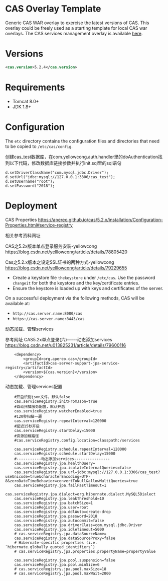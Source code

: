 CAS Overlay Template
============================

Generic CAS WAR overlay to exercise the latest versions of CAS. This overlay could be freely used as a starting template for local CAS war overlays. The CAS services management overlay is available [here](https://github.com/apereo/cas-services-management-overlay).

# Versions

```xml
<cas.version>5.2.4</cas.version>
```

# Requirements

* Tomcat 8.0+
* JDK 1.8+

# Configuration

The `etc` directory contains the configuration files and directories that need to be copied to `/etc/cas/config`.

创建cas_test数据库，在com.yellowcong.auth.handler里的doAuthentication找到以下代码，修改数据库链接参数并执行init.sql里的sql语句
    
    d.setDriverClassName("com.mysql.jdbc.Driver");
	d.setUrl("jdbc:mysql://127.0.0.1:3306/cas_test");			
	d.setUsername("root");
	d.setPassword("2018");
	
	

# Deployment

CAS Properties
https://apereo.github.io/cas/5.2.x/installation/Configuration-Properties.html#service-registry

相关参考资料网址

CAS之5.2x版本单点登录服务安装-yellowcong
https://blog.csdn.net/yelllowcong/article/details/78805420 

Cas之5.2.x版本之设定SSL证书的两种方式-yellowcong
https://blog.csdn.net/yelllowcong/article/details/79229655

- Create a keystore file `thekeystore` under `/etc/cas`. Use the password `changeit` for both the keystore and the key/certificate entries.
- Ensure the keystore is loaded up with keys and certificates of the server.

On a successful deployment via the following methods, CAS will be available at:

* `http://cas.server.name:8080/cas`
* `https://cas.server.name:8443/cas`

动态加载、管理services

参考网址
CAS5.2x单点登录(六)-----动态添加services
https://blog.csdn.net/u013825231/article/details/79600116

        <dependency>
            <groupId>org.apereo.cas</groupId>
            <artifactId>cas-server-support-jpa-service-registry</artifactId>
            <version>${cas.version}</version>
        </dependency>
        

动态加载、管理services配置

        
        #开启识别json文件，默认false
        cas.serviceRegistry.initFromJson=true
        #自动扫描服务配置，默认开启
        cas.serviceRegistry.watcherEnabled=true
        #120秒扫描一遍
        cas.serviceRegistry.repeatInterval=120000
        #延迟15秒开启
        cas.serviceRegistry.startDelay=15000
        #资源加载路径
        #cas.serviceRegistry.config.location=classpath:/services
        
        cas.serviceRegistry.schedule.repeatInterval=120000
        cas.serviceRegistry.schedule.startDelay=15000
        #-----------动态添加services----------------
        cas.serviceRegistry.jpa.healthQuery=
        cas.serviceRegistry.jpa.isolateInternalQueries=false
        cas.serviceRegistry.jpa.url=jdbc:mysql://127.0.0.1:3306/cas_test?useUnicode=true&characterEncoding=UTF-8&zeroDateTimeBehavior=convertToNull&allowMultiQueries=true
        cas.serviceRegistry.jpa.failFastTimeout=1
        cas.serviceRegistry.jpa.dialect=org.hibernate.dialect.MySQL5Dialect
        cas.serviceRegistry.jpa.leakThreshold=10
        cas.serviceRegistry.jpa.batchSize=1
        cas.serviceRegistry.jpa.user=root
        cas.serviceRegistry.jpa.ddlAuto=create-drop
        cas.serviceRegistry.jpa.password=2018
        cas.serviceRegistry.jpa.autocommit=false
        cas.serviceRegistry.jpa.driverClass=com.mysql.jdbc.Driver
        cas.serviceRegistry.jpa.idleTimeout=5000
        # cas.serviceRegistry.jpa.dataSourceName=
        cas.serviceRegistry.jpa.dataSourceProxy=false
        # Hibernate-specific properties (i.e. `hibernate.globally_quoted_identifiers`)
        # cas.serviceRegistry.jpa.properties.propertyName=propertyValue
        
        cas.serviceRegistry.jpa.pool.suspension=false
        cas.serviceRegistry.jpa.pool.minSize=6
        # cas.serviceRegistry.jpa.pool.maxSize=18
        # cas.serviceRegistry.jpa.pool.maxWait=2000
        


  